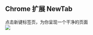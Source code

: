 ## Chrome 扩展 NewTab

点击新键标签页，为你呈现一个干净的页面  
![](https://i.loli.net/2019/06/26/5d12e74e5b80695719.jpg)
